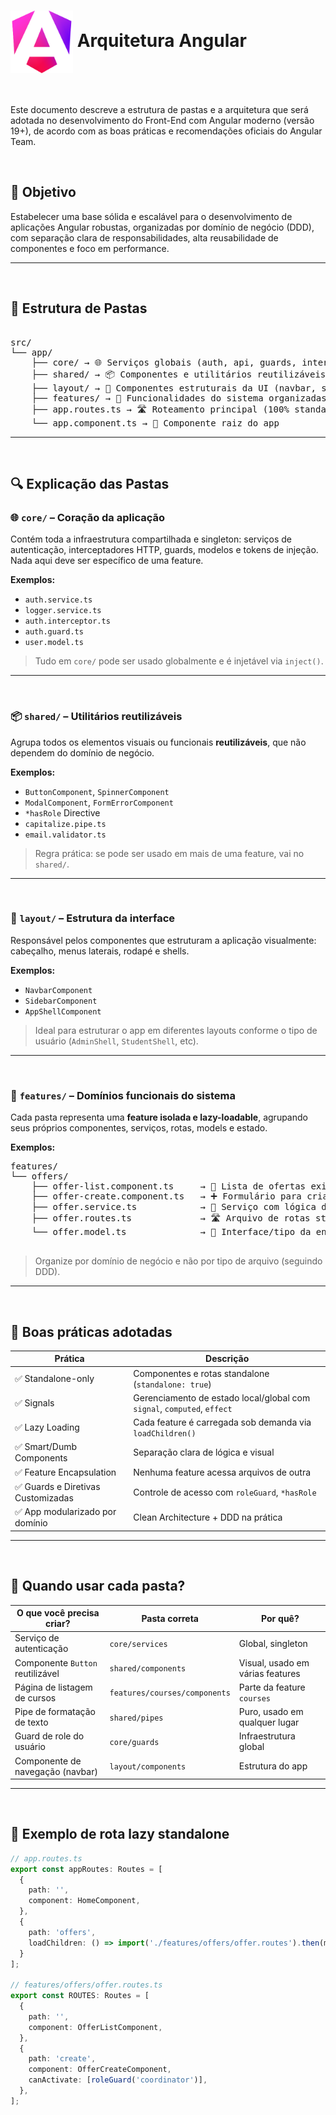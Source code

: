 
# <img src="https://raw.githubusercontent.com/devicons/devicon/master/icons/angular/angular-original.svg" width=100 align="center"/>  Arquitetura Angular

<br/>

Este documento descreve a estrutura de pastas e a arquitetura que será adotada no desenvolvimento do Front-End com Angular moderno (versão 19+), de acordo com as boas práticas e recomendações oficiais do Angular Team.

<br/>

## 🎯 Objetivo

Estabelecer uma base sólida e escalável para o desenvolvimento de aplicações Angular robustas, organizadas por domínio de negócio (DDD), com separação clara de responsabilidades, alta reusabilidade de componentes e foco em performance.

---
<br/>

## 📐 Estrutura de Pastas

<pre>

src/
└── app/
    ├── core/ → 🌐 Serviços globais (auth, api, guards, interceptors)
    ├── shared/ → 📦 Componentes e utilitários reutilizáveis
    ├── layout/ → 🧱 Componentes estruturais da UI (navbar, shell)
    ├── features/ → 🎯 Funcionalidades do sistema organizadas por domínio
    ├── app.routes.ts → 🛣️ Roteamento principal (100% standalone + lazy)
    └── app.component.ts → 🧠 Componente raiz do app
</pre>

---
<br/>

## 🔍 Explicação das Pastas

### 🌐 `core/` – Coração da aplicação

Contém toda a infraestrutura compartilhada e singleton: serviços de autenticação, interceptadores HTTP, guards, modelos e tokens de injeção. Nada aqui deve ser específico de uma feature.

**Exemplos:**

- `auth.service.ts`
- `logger.service.ts`
- `auth.interceptor.ts`
- `auth.guard.ts`
- `user.model.ts`

> Tudo em `core/` pode ser usado globalmente e é injetável via `inject()`.

---
<br/>

### 📦 `shared/` – Utilitários reutilizáveis
Agrupa todos os elementos visuais ou funcionais **reutilizáveis**, que não dependem do domínio de negócio.

**Exemplos:**

- `ButtonComponent`, `SpinnerComponent`
- `ModalComponent`, `FormErrorComponent`
- `*hasRole` Directive
- `capitalize.pipe.ts`
- `email.validator.ts`

> Regra prática: se pode ser usado em mais de uma feature, vai no `shared/`.

---
<br/>

### 🧱 `layout/` – Estrutura da interface

Responsável pelos componentes que estruturam a aplicação visualmente: cabeçalho, menus laterais, rodapé e shells.

**Exemplos:**

- `NavbarComponent`
- `SidebarComponent`
- `AppShellComponent`

> Ideal para estruturar o app em diferentes layouts conforme o tipo de usuário (`AdminShell`, `StudentShell`, etc).

---
<br/>

### 🎯 `features/` – Domínios funcionais do sistema

Cada pasta representa uma **feature isolada e lazy-loadable**, agrupando seus próprios componentes, serviços, rotas, models e estado.

**Exemplos:**  
<pre>
features/
└── offers/  
    ├── offer-list.component.ts     → 📄 Lista de ofertas exibidas ao usuário  
    ├── offer-create.component.ts   → ➕ Formulário para criação de novas ofertas  
    ├── offer.service.ts            → 🔧 Serviço com lógica de acesso à API de ofertas  
    ├── offer.routes.ts             → 🛣️ Arquivo de rotas standalone da feature  
    └── offer.model.ts              → 🧾 Interface/tipo da entidade "Offer"

</pre>

> Organize por domínio de negócio e não por tipo de arquivo (seguindo DDD).

---
<br/>

## 🧠 Boas práticas adotadas

| Prática | Descrição |
|--------|-----------|
| ✅ Standalone-only | Componentes e rotas standalone (`standalone: true`) |
| ✅ Signals | Gerenciamento de estado local/global com `signal`, `computed`, `effect` |
| ✅ Lazy Loading | Cada feature é carregada sob demanda via `loadChildren()` |
| ✅ Smart/Dumb Components | Separação clara de lógica e visual |
| ✅ Feature Encapsulation | Nenhuma feature acessa arquivos de outra |
| ✅ Guards e Diretivas Customizadas | Controle de acesso com `roleGuard`, `*hasRole` |
| ✅ App modularizado por domínio | Clean Architecture + DDD na prática |

---
<br/>

## 📌 Quando usar cada pasta?

| O que você precisa criar? | Pasta correta | Por quê? |
|---------------------------|---------------|----------|
| Serviço de autenticação | `core/services` | Global, singleton |
| Componente `Button` reutilizável | `shared/components` | Visual, usado em várias features |
| Página de listagem de cursos | `features/courses/components` | Parte da feature `courses` |
| Pipe de formatação de texto | `shared/pipes` | Puro, usado em qualquer lugar |
| Guard de role do usuário | `core/guards` | Infraestrutura global |
| Componente de navegação (navbar) | `layout/components` | Estrutura do app |

---
<br/>

## 📄 Exemplo de rota lazy standalone

```ts
// app.routes.ts
export const appRoutes: Routes = [
  {
    path: '',
    component: HomeComponent,
  },
  {
    path: 'offers',
    loadChildren: () => import('./features/offers/offer.routes').then(m => m.ROUTES),
  }
];

// features/offers/offer.routes.ts
export const ROUTES: Routes = [
  {
    path: '',
    component: OfferListComponent,
  },
  {
    path: 'create',
    component: OfferCreateComponent,
    canActivate: [roleGuard('coordinator')],
  },
];
